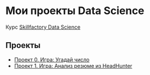 # Мои проекты Data Science

Курс [Skillfactory Data Science](https://skillfactory.ru/data-scientist-pro)

## Проекты

* [Проект 0. Игра: Угадай число](https://github.com/kurezu/sf_data_science/tree/main/project_0)
* [Проект 1. Игра: Анализ резюме из HeadHunter](https://github.com/kurezu/sf_data_science/tree/main/project_1)